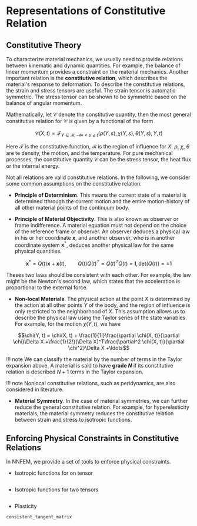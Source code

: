 # Representations of Constitutive Relation



## Constitutive Theory

To characterize material mechanics, we usually need to provide relations between kinematic and dynamic quantities. For example, the balance of linear momentum provides a constraint on the material mechanics. Another important relation is the **constitutive relation**, which describes the material's response to deformation. To describe the constitutive relations, the strain and stress tensors are useful. The strain tensor is automatic symmetric. The stress tensor can be shown to be symmetric based on the balance of angular momentum. 

Mathematically, let $\mathcal{C}$ denote the constitutive quantity, then the most general constitutive relation for $\mathcal{C}$ is given by a functional of the form 

$$\mathcal{C}(X, t) = \mathcal{F}_{Y\in \mathcal{B}, -\infty < s\leq  t} (\rho(Y, s), \chi(Y, s), \theta(Y, s), Y, t)$$

Here $\mathcal{F}$ is the constitutive function, $\mathcal{B}$ is the region of influence for $X$. $\rho$, $\chi$, $\theta$ are te density, the motion, and the temperature. For pure mechanical processes, the constitutive quantity $\mathcal{C}$ can be the stress tensor, the heat flux or the internal energy. 

Not all relations are valid constitutive relations. In the following, we consider some common assumptions on the constitutive relation. 

* **Principle of Determinism**. This means the current state of a material is determined tthrough the current motion and the entire motion-history of all other material points of the continuum body. 

* **Principle of Material Objectivity**. This is also known as observer or frame indifference. A material equation must not depend on the choice of the reference frame or observer. An observer deduces a physical law in his or her coordinate $\mathbf{x}$, and another observer, who is in another coordinate system $\mathbf{x}^*$, deduces another physical law for the same physical quantities. 

$$\mathbf{x}^* = Q(t) \mathbf{x} + \mathbf{x}(t), \qquad Q(t)Q(t)^T = Q(t)^TQ(t)=\mathbf{I}, \mathrm{det}(Q(t)) = \pm 1$$

Theses two laws should be consistent with each other. For example, the law might be the Newton's second law, which states that the acceleration is proportional to the external force. 

* **Non-local Materials**. The physical action at the point $X$ is determined by the action at all other points $Y$ of the body, and the region of influence is only restricted to the neighborhood of $X$. This assumption allows us to describe the physical law using the Taylor series of the state variables. For example, for the motion $\chi(Y, t)$, we have 

$$\chi(Y, t) = \chi(X, t) + \frac{1}{1!}\frac{\partial \chi(X, t)}{\partial \chi}\Delta X +\frac{1}{2!}(\Delta X)^T\frac{\partial^2 \chi(X, t)}{\partial \chi^2}\Delta X +\ldots$$

!!! note
    We can classify the material by the number of terms in the Taylor expansion above. A material is said to have **grade $N$** if its constitutive relation is described $N+1$ terms in the Taylor expansion. 

!!! note 
    Nonlocal constitutive relations, such as peridynamics, are also considered in literature. 

  
* **Material Symmetry**. In the case of material symmetries, we can further reduce the general constitutive relation. For example, for hyperelasticity materials, the material symmetry reduces the constitutive relation between strain and stress to isotropic functions. 


## Enforcing Physical Constraints in Constitutive Relations

In NNFEM, we provide a set of tools to enforce physical constraints. 

* Isotropic functions for on tensor

```@docs
```


* Isotropic functions for two tensors
```@docs
```

* Plasticity 
```@docs
consistent_tangent_matrix
```

